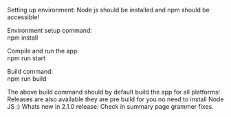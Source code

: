Setting up environment:
Node js should be installed and npm should be accessible!

Environment setup command:  
npm install

Compile and run the app:  
npm run start

Build command:  
npm run build

The above build command should by default build the app for all platforms!
Releases are also available they are pre build for you no need to install Node JS :)
Whats new in 2.1.0 release:
Check in summary page grammer fixes.